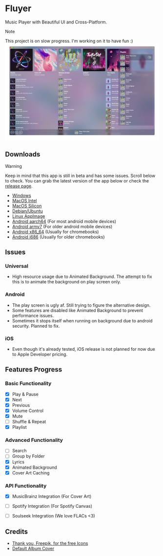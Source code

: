 # Fluyer
Music Player with Beautiful UI and Cross-Platform.
> [!NOTE]
> This project is on slow progress. I'm working on it to have fun :)
![Preview App](preview.png)

## Downloads
> [!WARNING]
> Keep in mind that this app is still in beta and has some issues. Scroll below to check.
You can grab the latest version of the app below or check the [release page](https://github.com/alvindimas05/Fluyer/releases).
- [Windows](https://github.com/alvindimas05/Fluyer/releases/download/v0.0.1/Fluyer_0.0.1_x64-setup.exe)
- [MacOS Intel](https://github.com/alvindimas05/Fluyer/releases/download/v0.0.1/Fluyer_0.0.1_x64.dmg)
- [MacOS Silicon](https://github.com/alvindimas05/Fluyer/releases/download/v0.0.1/Fluyer_0.0.1_aarch64.dmg)
- [Debian/Ubuntu](https://github.com/alvindimas05/Fluyer/releases/download/v0.0.1/Fluyer_0.0.1_amd64.deb)
- [Linux AppImage](https://github.com/alvindimas05/Fluyer/releases/download/v0.0.1/Fluyer_0.0.1_amd64.AppImage)
- [Android aarch64](https://github.com/alvindimas05/Fluyer/releases/download/v0.0.1/Fluyer_0.0.1_aarch64.apk) (For most android mobile devices)
- [Android armv7](https://github.com/alvindimas05/Fluyer/releases/download/v0.0.1/Fluyer_0.0.1_armv7.apk) (For older android mobile devices)
- [Android x86_64](https://github.com/alvindimas05/Fluyer/releases/download/v0.0.1/Fluyer_0.0.1_x86_64.apk) (Usually for chromebooks)
- [Android i686](https://github.com/alvindimas05/Fluyer/releases/download/v0.0.1/Fluyer_0.0.1_i686.apk) (Usually for older chromebooks)

## Issues

### Universal
- High resource usage due to Animated Background. The attempt to fix this is to animate the background on play screen only.

### Android
- The play screen is ugly af. Still trying to figure the alternative design.
- Some features are disabled like Animated Background to prevent performance issues.
- Sometimes it stops itself when running on background due to android security. Planned to fix.

### iOS
- Even though it's already tested, iOS release is not planned for now due to Apple Developer pricing.

## Features Progress

### Basic Functionality
- [x] Play & Pause 
- [x] Next
- [x] Previous
- [x] Volume Control
- [x] Mute
- [ ] Shuffle & Repeat
- [x] Playlist

### Advanced Functionality
- [ ] Search
- [ ] Group by Folder
- [x] Lyrics
- [x] Animated Background
- [x] Cover Art Caching

### API Functionality
- [x] MusicBrainz Integration (For Cover Art)
- [ ] Spotify Integration (For Spotify Canvas)
- [ ] Soulseek Integration (We love FLACs <3)


## Credits
- [Thank you, Freepik, for the free Icons](https://www.flaticon.com/authors/special/lineal/2?author_id=1)
- [Default Album Cover](https://www.freepik.com/free-vector/music-notes-rainbow-colourful-with-vinyl-record-white-backgro_24459713.htm)
